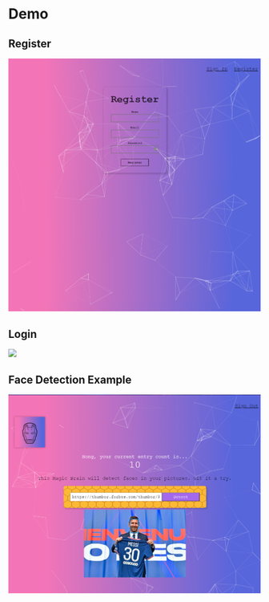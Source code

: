 # Demo

## Register
![](images/register.png)

## Login
![](images/singin.png)

## Face Detection Example
![](images/messi.png)
